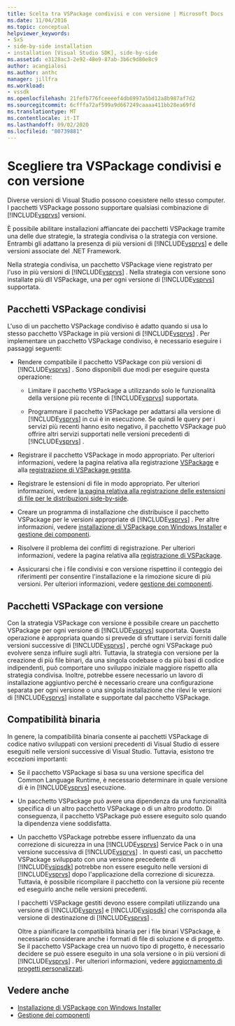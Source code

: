 ```yaml
---
title: Scelta tra VSPackage condivisi e con versione | Microsoft Docs
ms.date: 11/04/2016
ms.topic: conceptual
helpviewer_keywords:
- SxS
- side-by-side installation
- installation [Visual Studio SDK], side-by-side
ms.assetid: e3128ac3-2e92-48e9-87ab-3b6c9d80e8c9
author: acangialosi
ms.author: anthc
manager: jillfra
ms.workload:
- vssdk
ms.openlocfilehash: 21fefb776fceeeef4db6997a5bd12a8b987af7d2
ms.sourcegitcommit: 6cfffa72af599a9d667249caaaa411bb28ea69fd
ms.translationtype: MT
ms.contentlocale: it-IT
ms.lasthandoff: 09/02/2020
ms.locfileid: "80739881"
---
```

# <a name="choose-between-shared-and-versioned-vspackages"></a>Scegliere tra VSPackage condivisi e con versione
Diverse versioni di Visual Studio possono coesistere nello stesso computer. I pacchetti VSPackage possono supportare qualsiasi combinazione di [!INCLUDE[vsprvs](../code-quality/includes/vsprvs_md.md)] versioni.

 È possibile abilitare installazioni affiancate dei pacchetti VSPackage tramite una delle due strategie, la strategia condivisa o la strategia con versione. Entrambi gli adattano la presenza di più versioni di [!INCLUDE[vsprvs](../code-quality/includes/vsprvs_md.md)] e delle versioni associate del .NET Framework.

 Nella strategia condivisa, un pacchetto VSPackage viene registrato per l'uso in più versioni di [!INCLUDE[vsprvs](../code-quality/includes/vsprvs_md.md)] . Nella strategia con versione sono installate più dll VSPackage, una per ogni versione di [!INCLUDE[vsprvs](../code-quality/includes/vsprvs_md.md)] supportata.

## <a name="shared-vspackages"></a>Pacchetti VSPackage condivisi
 L'uso di un pacchetto VSPackage condiviso è adatto quando si usa lo stesso pacchetto VSPackage in più versioni di [!INCLUDE[vsprvs](../code-quality/includes/vsprvs_md.md)] . Per implementare un pacchetto VSPackage condiviso, è necessario eseguire i passaggi seguenti:

- Rendere compatibile il pacchetto VSPackage con più versioni di [!INCLUDE[vsprvs](../code-quality/includes/vsprvs_md.md)] . Sono disponibili due modi per eseguire questa operazione:

  - Limitare il pacchetto VSPackage a utilizzando solo le funzionalità della versione più recente di [!INCLUDE[vsprvs](../code-quality/includes/vsprvs_md.md)] supportata.

  - Programmare il pacchetto VSPackage per adattarsi alla versione di [!INCLUDE[vsprvs](../code-quality/includes/vsprvs_md.md)] in cui è in esecuzione. Se quindi le query per i servizi più recenti hanno esito negativo, il pacchetto VSPackage può offrire altri servizi supportati nelle versioni precedenti di [!INCLUDE[vsprvs](../code-quality/includes/vsprvs_md.md)] .

- Registrare il pacchetto VSPackage in modo appropriato. Per ulteriori informazioni, vedere la pagina relativa alla registrazione [VSPackage](../extensibility/internals/vspackage-registration.md) e alla [registrazione di VSPackage gestita](https://msdn.microsoft.com/library/f69e0ea3-6a92-4639-8ca9-4c9c210e58a1).

- Registrare le estensioni di file in modo appropriato. Per ulteriori informazioni, vedere [la pagina relativa alla registrazione delle estensioni di file per le distribuzioni side-by-side](../extensibility/registering-file-name-extensions-for-side-by-side-deployments.md).

- Creare un programma di installazione che distribuisce il pacchetto VSPackage per le versioni appropriate di [!INCLUDE[vsprvs](../code-quality/includes/vsprvs_md.md)] . Per altre informazioni, vedere [installazione di VSPackage con Windows Installer](../extensibility/internals/installing-vspackages-with-windows-installer.md) e [gestione dei componenti](../extensibility/internals/component-management.md).

- Risolvere il problema dei conflitti di registrazione. Per ulteriori informazioni, vedere la pagina relativa alla [registrazione di VSPackage](../extensibility/internals/vspackage-registration.md).

- Assicurarsi che i file condivisi e con versione rispettino il conteggio dei riferimenti per consentire l'installazione e la rimozione sicure di più versioni. Per ulteriori informazioni, vedere [gestione dei componenti](../extensibility/internals/component-management.md).

## <a name="versioned-vspackages"></a>Pacchetti VSPackage con versione
 Con la strategia VSPackage con versione è possibile creare un pacchetto VSPackage per ogni versione di [!INCLUDE[vsprvs](../code-quality/includes/vsprvs_md.md)] supportata. Questa operazione è appropriata quando si prevede di sfruttare i servizi forniti dalle versioni successive di [!INCLUDE[vsprvs](../code-quality/includes/vsprvs_md.md)] , perché ogni VSPackage può evolvere senza influire sugli altri. Tuttavia, la strategia con versione per la creazione di più file binari, da una singola codebase o da più basi di codice indipendenti, può comportare uno sviluppo iniziale maggiore rispetto alla strategia condivisa. Inoltre, potrebbe essere necessario un lavoro di installazione aggiuntivo perché è necessario creare una configurazione separata per ogni versione o una singola installazione che rilevi le versioni di [!INCLUDE[vsprvs](../code-quality/includes/vsprvs_md.md)] installate e supportate dal pacchetto VSPackage.

## <a name="binary-compatibility"></a>Compatibilità binaria
 In genere, la compatibilità binaria consente ai pacchetti VSPackage di codice nativo sviluppati con versioni precedenti di Visual Studio di essere eseguiti nelle versioni successive di Visual Studio. Tuttavia, esistono tre eccezioni importanti:

- Se il pacchetto VSPackage si basa su una versione specifica del Common Language Runtime, è necessario determinare in quale versione di è in [!INCLUDE[vsprvs](../code-quality/includes/vsprvs_md.md)] esecuzione.

- Un pacchetto VSPackage può avere una dipendenza da una funzionalità specifica di un altro pacchetto VSPackage o di un altro prodotto. Di conseguenza, il pacchetto VSPackage può essere eseguito solo quando la dipendenza viene soddisfatta.

- Un pacchetto VSPackage potrebbe essere influenzato da una correzione di sicurezza in una [!INCLUDE[vsprvs](../code-quality/includes/vsprvs_md.md)] Service Pack o in una versione successiva di [!INCLUDE[vsprvs](../code-quality/includes/vsprvs_md.md)] . In questi casi, un pacchetto VSPackage sviluppato con una versione precedente di [!INCLUDE[vsipsdk](../extensibility/includes/vsipsdk_md.md)] potrebbe non essere eseguito nelle versioni di [!INCLUDE[vsprvs](../code-quality/includes/vsprvs_md.md)] dopo l'applicazione della correzione di sicurezza. Tuttavia, è possibile ricompilare il pacchetto con la versione più recente ed eseguirlo anche nelle versioni precedenti.

  I pacchetti VSPackage gestiti devono essere compilati utilizzando una versione di [!INCLUDE[vsprvs](../code-quality/includes/vsprvs_md.md)] e [!INCLUDE[vsipsdk](../extensibility/includes/vsipsdk_md.md)] che corrisponda alla versione di destinazione di [!INCLUDE[vsprvs](../code-quality/includes/vsprvs_md.md)] .

  Oltre a pianificare la compatibilità binaria per i file binari VSPackage, è necessario considerare anche i formati di file di soluzione e di progetto. Se il pacchetto VSPackage crea un nuovo tipo di progetto, è necessario decidere se può essere eseguito in una sola versione o in più versioni di [!INCLUDE[vsprvs](../code-quality/includes/vsprvs_md.md)] . Per ulteriori informazioni, vedere [aggiornamento di progetti personalizzati](../extensibility/internals/upgrading-projects.md#upgrading-custom-projects).

## <a name="see-also"></a>Vedere anche
- [Installazione di VSPackage con Windows Installer](../extensibility/internals/installing-vspackages-with-windows-installer.md)
- [Gestione dei componenti](../extensibility/internals/component-management.md)
